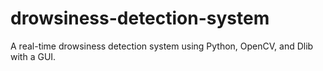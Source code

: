 # drowsiness-detection-system
A real-time drowsiness detection system using Python, OpenCV, and Dlib with a GUI.
